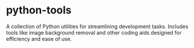 # python-tools
A collection of Python utilities for streamlining development tasks. Includes tools like image background removal and other coding aids designed for efficiency and ease of use.

